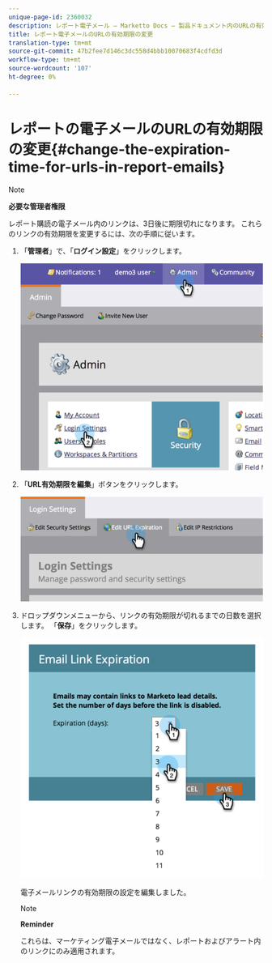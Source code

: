 ```yaml
---
unique-page-id: 2360032
description: レポート電子メール — Marketto Docs — 製品ドキュメント内のURLの有効期限の変更
title: レポート電子メールのURLの有効期限の変更
translation-type: tm+mt
source-git-commit: 47b2fee7d146c3dc558d4bbb10070683f4cdfd3d
workflow-type: tm+mt
source-wordcount: '107'
ht-degree: 0%

---
```



# レポートの電子メールのURLの有効期限の変更{#change-the-expiration-time-for-urls-in-report-emails}

>[!NOTE]
>
>**必要な管理者権限**

レポート購読の電子メール内のリンクは、3日後に期限切れになります。 これらのリンクの有効期限を変更するには、次の手順に従います。

1. 「**管理者**」で、「**ログイン設定**」をクリックします。

   ![](assets/image2014-9-16-14-3a44-3a57.png)

1. 「**URL有効期限を編集**」ボタンをクリックします。

   ![](assets/image2014-9-16-14-3a45-3a1.png)

1. ドロップダウンメニューから、リンクの有効期限が切れるまでの日数を選択します。 「**保存**」をクリックします。

   ![](assets/image2014-9-16-14-3a45-3a5.png)

   電子メールリンクの有効期限の設定を編集しました。

   >[!NOTE]
   >
   >**Reminder**
   >
   >
   >これらは、マーケティング電子メールではなく、レポートおよびアラート内のリンクにのみ適用されます。

